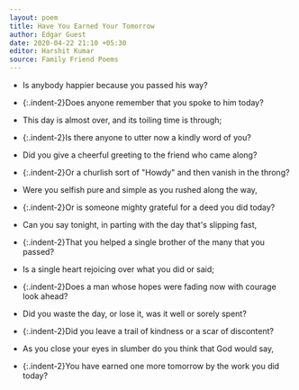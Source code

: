 ```yaml
---
layout: poem
title: Have You Earned Your Tomorrow
author: Edgar Guest
date: 2020-04-22 21:10 +05:30
editor: Harshit Kumar
source: Family Friend Poems
---
```


- Is anybody happier because you passed his way?
- {:.indent-2}Does anyone remember that you spoke to him today?
- This day is almost over, and its toiling time is through;
- {:.indent-2}Is there anyone to utter now a kindly word of you?

- Did you give a cheerful greeting to the friend who came along?
- {:.indent-2}Or a churlish sort of "Howdy" and then vanish in the throng?
- Were you selfish pure and simple as you rushed along the way,
- {:.indent-2}Or is someone mighty grateful for a deed you did today?

- Can you say tonight, in parting with the day that's slipping fast,
- {:.indent-2}That you helped a single brother of the many that you passed?
- Is a single heart rejoicing over what you did or said;
- {:.indent-2}Does a man whose hopes were fading now with courage look ahead?

- Did you waste the day, or lose it, was it well or sorely spent?
- {:.indent-2}Did you leave a trail of kindness or a scar of discontent?
- As you close your eyes in slumber do you think that God would say,
- {:.indent-2}You have earned one more tomorrow by the work you did today?
